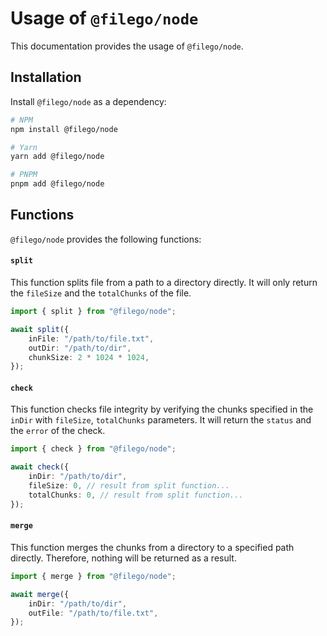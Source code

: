# Usage of `@filego/node`

This documentation provides the usage of `@filego/node`.

## Installation

Install `@filego/node` as a dependency:

```bash
# NPM
npm install @filego/node

# Yarn
yarn add @filego/node

# PNPM
pnpm add @filego/node
```

## Functions

`@filego/node` provides the following functions:

#### `split`

This function splits file from a path to a directory directly. It will only return the `fileSize` and the `totalChunks` of the file.

```typescript
import { split } from "@filego/node";

await split({
    inFile: "/path/to/file.txt",
    outDir: "/path/to/dir",
    chunkSize: 2 * 1024 * 1024,
});
```

#### `check`

This function checks file integrity by verifying the chunks specified in the `inDir` with `fileSize`, `totalChunks` parameters. It will return the `status` and the `error` of the check.

```typescript
import { check } from "@filego/node";

await check({
    inDir: "/path/to/dir",
    fileSize: 0, // result from split function...
    totalChunks: 0, // result from split function...
});
```

#### `merge`

This function merges the chunks from a directory to a specified path directly. Therefore, nothing will be returned as a result.

```typescript
import { merge } from "@filego/node";

await merge({
    inDir: "/path/to/dir",
    outFile: "/path/to/file.txt",
});
```